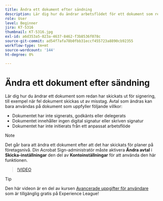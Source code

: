 ```yaml
---
title: Ändra ett dokument efter sändning
description: Lär dig hur du ändrar arbetsflödet för ett dokument som redan bearbetas
role: User
level: Beginner
jira: KT-5316
thumbnail: KT-5316.jpg
exl-id: a6d353a5-823a-4637-8462-f3b8536f078c
source-git-commit: ad54f7afa78b0fbb31eccf455723a8890cb92355
workflow-type: tm+mt
source-wordcount: '144'
ht-degree: 0%

---
```


# Ändra ett dokument efter sändning

Lär dig hur du ändrar ett dokument som redan har skickats ut för signering, till exempel när fel dokument skickas ut av misstag. Avtal som ändras kan bara användas på dokument som uppfyller följande villkor:

* Dokumentet har inte signerats, godkänts eller delegerats
* Dokumentet innehåller ingen digital signatur eller skriven signatur
* Dokumentet har inte initierats från ett anpassat arbetsflöde


>[!NOTE]
>
>Det går bara att ändra ett dokument efter att det har skickats för planer på företagsnivå. Din Acrobat Sign-administratör måste aktivera **Ändra avtal** i **Skicka-inställningar** den del av **Kontoinställningar** för att använda den här funktionen.

>[!VIDEO](https://video.tv.adobe.com/v/342299?quality=12&learn=on&hidetitle=true)

>[!TIP]
>
>Den här videon är en del av kursen [Avancerade uppgifter för användare](https://experienceleague.adobe.com/?recommended=Sign-U-1-2020.3) som är tillgänglig gratis på Experience League!
